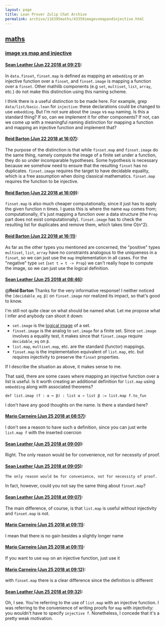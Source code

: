 ```yaml
---
layout: page
title: Lean Prover Zulip Chat Archive 
permalink: archive/116395maths/43359imagevsmapandinjective.html
---
```


## [maths](index.html)
### [image vs map and injective](43359imagevsmapandinjective.html)

#### [Sean Leather (Jun 22 2018 at 09:21)](https://leanprover.zulipchat.com/#narrow/stream/116395-maths/topic/image%20vs%20map%20and%20injective/near/128459841):
In `data.finset`, `finset.map` is defined as mapping an `embedding` or an injective function over a `finset`, and `finset.image` is mapping a function over a `finset`. Other mathlib components (e.g `set`, `multiset`, `list`, `array`, etc.) do not make this distinction using this naming scheme.

I think there is a useful distinction to be made here. For example, grep `data/list/basic.lean` for `injective`: these declarations could be changed to use `embedding`. But I'm not sure about the `image` vs `map` naming. Is this a standard thing? If so, can we implement it for other components? If not, can we come up with a meaningful naming distinction for mapping a function and mapping an injective function and implement that?

#### [Reid Barton (Jun 22 2018 at 16:07)](https://leanprover.zulipchat.com/#narrow/stream/116395-maths/topic/image%20vs%20map%20and%20injective/near/128474541):
The purpose of the distinction is that while `finset.map` and `finset.image` do the same thing, namely compute the image of a finite set under a function, they do so under incomparable hypotheses. Some hypothesis is necessary because we somehow need to ensure that the resulting `finset` has no duplicates. `finset.image` requires the target to have decidable equality, which is a free assumption when doing classical mathematics. `finset.map` requires the function to be injective.

#### [Reid Barton (Jun 22 2018 at 16:09)](https://leanprover.zulipchat.com/#narrow/stream/116395-maths/topic/image%20vs%20map%20and%20injective/near/128474621):
`finset.map` is also much cheaper computationally, since it just has to apply the given function n times. I guess this is where the name `map` comes from; computationally, it's just mapping a function over a data structure (the `Prop` part does not exist computationally). `finset.image` has to check the resulting list for duplicates and remove them, which takes time O(n^2).

#### [Reid Barton (Jun 22 2018 at 16:11)](https://leanprover.zulipchat.com/#narrow/stream/116395-maths/topic/image%20vs%20map%20and%20injective/near/128474724):
As far as the other types you mentioned are concerned, the "positive" types `multiset`, `list`, `array` have no constraints analogous to the uniqueness in a `finset`, so we can just use the `map` implementation in all cases. For the "negative" type `set` (`set t = t -> Prop`) we can't really hope to compute the image, so we can just use the logical definition.

#### [Sean Leather (Jun 25 2018 at 08:46)](https://leanprover.zulipchat.com/#narrow/stream/116395-maths/topic/image%20vs%20map%20and%20injective/near/128586002):
@**Reid Barton** Thanks for the very informative response! I neither noticed the `[decidable_eq β]` on `finset.image` nor realized its impact, so that's good to know.

I'm still not quite clear on what should be named what. Let me propose what I infer and anybody can shoot it down:

* `set.image` is the [logical image](https://en.wikipedia.org/wiki/Image_(mathematics)) of a set.
* `finset.image` is the analog to `set.image` for a finite set. Since `set.image` involves a equality test, it makes since that `finset.image` require `decidable_eq` on `β`.
* `list.map`, `multiset.map`, etc. are the standard (functor) mappings.
* `finset.map` is the implementation equivalent of `list.map`, etc. but requires injectivity to preserve the `finset` properties.

If I describe the situation as above, it makes sense to me.

That said, there are some cases where mapping an injective function over a list is useful. Is it worth creating an additional definition for `list.map` using `embedding` along with associated theorems?

```lean
def list.imap (f : α ↪ β) : list α → list β := list.map f.to_fun
```

I don't have any good thoughts on the name. Is there a standard here?

#### [Mario Carneiro (Jun 25 2018 at 08:57)](https://leanprover.zulipchat.com/#narrow/stream/116395-maths/topic/image%20vs%20map%20and%20injective/near/128586287):
I don't see a reason to have such a definition, since you can just write `list.map f` with the inserted coercion

#### [Sean Leather (Jun 25 2018 at 09:00)](https://leanprover.zulipchat.com/#narrow/stream/116395-maths/topic/image%20vs%20map%20and%20injective/near/128586401):
Right. The only reason would be for convenience, not for necessity of proof.

#### [Sean Leather (Jun 25 2018 at 09:05)](https://leanprover.zulipchat.com/#narrow/stream/116395-maths/topic/image%20vs%20map%20and%20injective/near/128586527):
```quote
The only reason would be for convenience, not for necessity of proof.
```
In fact, however, could you not say the same thing about `finset.map`?

#### [Sean Leather (Jun 25 2018 at 09:07)](https://leanprover.zulipchat.com/#narrow/stream/116395-maths/topic/image%20vs%20map%20and%20injective/near/128586591):
The main difference, of course, is that `list.map` is useful without injectivity and `finset.map` is not.

#### [Mario Carneiro (Jun 25 2018 at 09:11)](https://leanprover.zulipchat.com/#narrow/stream/116395-maths/topic/image%20vs%20map%20and%20injective/near/128586724):
I mean that there is no gain besides a slightly longer name

#### [Mario Carneiro (Jun 25 2018 at 09:11)](https://leanprover.zulipchat.com/#narrow/stream/116395-maths/topic/image%20vs%20map%20and%20injective/near/128586731):
If you want to use `map` on an injective function, just use it

#### [Mario Carneiro (Jun 25 2018 at 09:12)](https://leanprover.zulipchat.com/#narrow/stream/116395-maths/topic/image%20vs%20map%20and%20injective/near/128586773):
with `finset.map` there is a clear difference since the definition is different

#### [Sean Leather (Jun 25 2018 at 09:32)](https://leanprover.zulipchat.com/#narrow/stream/116395-maths/topic/image%20vs%20map%20and%20injective/near/128587364):
Oh, I see. You're referring to the use of `list.map` with an injective function. I was referring to the convenience of writing proofs for `map` with injectivity: you wouldn't have to specify `injective f`. Nonetheless, I concede that it's a pretty weak motivation.

